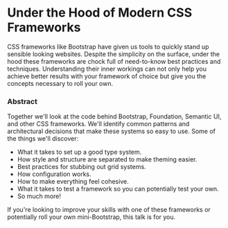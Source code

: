 # Under the Hood of Modern CSS Frameworks

CSS frameworks like Bootstrap have given us tools to quickly stand up sensible
looking websites. Despite the simplicity on the surface, under the hood these
frameworks are chock full of need-to-know best practices and techniques.
Understanding their inner workings can not only help you achieve better
results with your framework of choice but give you the concepts necessary to
roll your own.

### Abstract

Together we'll look at the code behind Bootstrap, Foundation, Semantic UI, and
other CSS frameworks. We'll identify common patterns and architectural
decisions that make these systems so easy to use. Some of the things we'll
discover:

  * What it takes to set up a good type system.
  * How style and structure are separated to make theming easier.
  * Best practices for stubbing out grid systems.
  * How configuration works.
  * How to make everything feel cohesive.
  * What it takes to test a framework so you can potentially test your own.
  * So much more!

If you're looking to improve your skills with one of these frameworks or
potentially roll your own mini-Bootstrap, this talk is for you.

